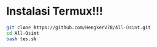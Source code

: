 # Instalasi Termux!!!
```bash
git clone https://github.com/HengkerV78/All-Osint.git 
cd All-Osint
bash tes.sh
